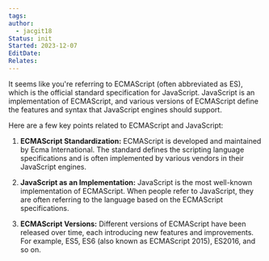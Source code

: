```yaml
---
tags: 
author:
  - jacgit18
Status: init
Started: 2023-12-07
EditDate: 
Relates:
---
```

It seems like you're referring to ECMAScript (often abbreviated as ES), which is the official standard specification for JavaScript. JavaScript is an implementation of ECMAScript, and various versions of ECMAScript define the features and syntax that JavaScript engines should support.  
  
Here are a few key points related to ECMAScript and JavaScript:  
  
1. **ECMAScript Standardization:** ECMAScript is developed and maintained by Ecma International. The standard defines the scripting language specifications and is often implemented by various vendors in their JavaScript engines.  
  
2. **JavaScript as an Implementation:** JavaScript is the most well-known implementation of ECMAScript. When people refer to JavaScript, they are often referring to the language based on the ECMAScript specifications.  
  
3. **ECMAScript Versions:** Different versions of ECMAScript have been released over time, each introducing new features and improvements. For example, ES5, ES6 (also known as ECMAScript 2015), ES2016, and so on.

